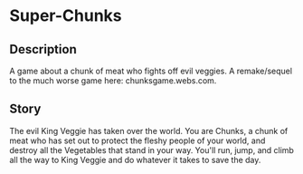 # Super-Chunks
## Description
A game about a chunk of meat who fights off evil veggies. A remake/sequel to the much worse game here: chunksgame.webs.com.

## Story
The evil King Veggie has taken over the world. You are Chunks, a chunk of meat who has set out to protect the fleshy people of your world, and destroy all the Vegetables that stand in your way. You'll run, jump, and climb all the way to King Veggie and do whatever it takes to save the day.

